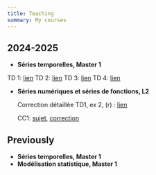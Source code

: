 ```yaml
---
title: Teaching
summary: My courses
---
```


## 2024-2025

- **Séries temporelles, Master 1**
  
 TD 1: [lien](TD1;pdf)
 TD 2: [lien](TD2;pdf)
 TD 3: [lien](TD3;pdf)
 TD 4: [lien](TD4;pdf)
  
- **Séries numériques et séries de fonctions, L2**
  
  Correction détaillée TD1, ex 2, (r) : [lien](Correction_TD1_ex2_r.pdf)
  
  CC1: [sujet](CC1_L2_sujet.pdf), [correction](CC1_L2_corr.pdf)
  
## Previously

- **Séries temporelles, Master 1**
- **Modélisation statistique, Master 1**
